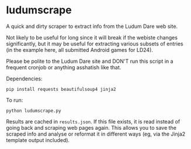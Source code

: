 ludumscrape
===========

A quick and dirty scraper to extract info from the Ludum Dare web site.

Not likely to be useful for long since it will break if the webiste changes
significantly, but it may be useful for extracting various subsets of entries
(in the example here, all submitted Android games for LD24). 

Please be polite to the Ludum Dare site and DON'T run this script in a
frequent cronjob or anything asshatish like that.

Dependencies:

    pip install requests beautifulsoup4 jinja2

To run:

    python ludumscrape.py

Results are cached in `results.json`. If this file exists, it is read
instead of going back and scraping web pages again. This allows you to
save the scraped info and analyse or reformat it in different ways 
(eg, via the Jinja2 template output included).
